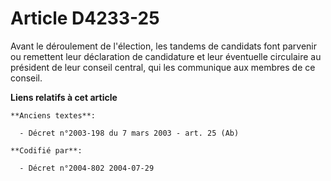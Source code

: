 # Article D4233-25

Avant le déroulement de l'élection, les tandems de candidats font parvenir ou remettent leur déclaration de candidature et
leur éventuelle circulaire au président de leur conseil central, qui les communique aux membres de ce conseil.

**Liens relatifs à cet article**

	**Anciens textes**:

	  - Décret n°2003-198 du 7 mars 2003 - art. 25 (Ab)

	**Codifié par**:

	  - Décret n°2004-802 2004-07-29
